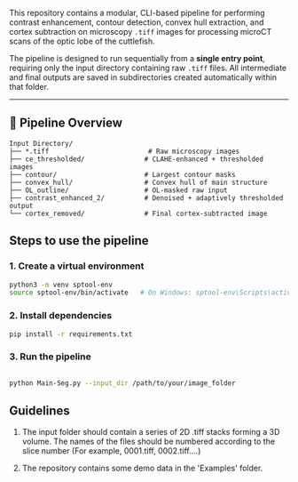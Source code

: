 
This repository contains a modular, CLI-based pipeline for performing contrast enhancement, contour detection, convex hull extraction, and cortex subtraction on microscopy `.tiff` images for processing microCT scans of the optic lobe of the cuttlefish. 

The pipeline is designed to run sequentially from a **single entry point**, requiring only the input directory containing raw `.tiff` files. All intermediate and final outputs are saved in subdirectories created automatically within that folder.

---

## 📂 Pipeline Overview

```text
Input Directory/
├── *.tiff                         # Raw microscopy images
├── ce_thresholded/               # CLAHE-enhanced + thresholded images
├── contour/                      # Largest contour masks
├── convex_hull/                  # Convex hull of main structure
├── OL_outline/                   # OL-masked raw input
├── contrast_enhanced_2/          # Denoised + adaptively thresholded output
└── cortex_removed/               # Final cortex-subtracted image

```

## Steps to use the pipeline

### 1. Create a virtual environment
``` bash
python3 -m venv sptool-env
source sptool-env/bin/activate   # On Windows: sptool-env\Scripts\activate

```

### 2. Install dependencies

``` bash
pip install -r requirements.txt
 ```

### 3. Run the pipeline 

``` bash

python Main-Seg.py --input_dir /path/to/your/image_folder

```

## Guidelines 

1. The input folder should contain a series of 2D .tiff stacks forming a 3D volume. The names of the files should be numbered according to the slice number (For example, 0001.tiff, 0002.tiff....)

2. The repository contains some demo data in the 'Examples' folder. 

